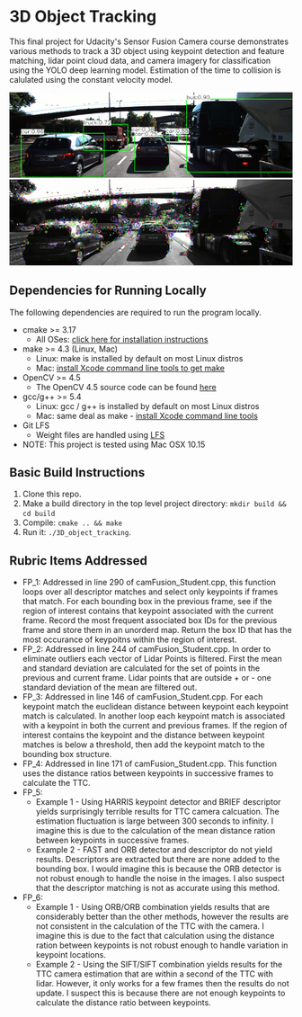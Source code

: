 # 3D Object Tracking

This final project for Udacity's Sensor Fusion Camera course demonstrates various methods to track a 3D object using keypoint detection and feature matching, lidar point cloud data, and camera imagery for classification using the YOLO deep learning model. Estimation of the time to collision is calulated using the constant velocity model.

<img src="images/Yolo_traffic.gif" width="800"/>
<img src="images/Kypt_traffic.gif" width="800">

## Dependencies for Running Locally
The following dependencies are required to run the program locally.
* cmake >= 3.17
  * All OSes: [click here for installation instructions](https://cmake.org/install/)
* make >= 4.3 (Linux, Mac)
  * Linux: make is installed by default on most Linux distros
  * Mac: [install Xcode command line tools to get make](https://developer.apple.com/xcode/features/)
* OpenCV >= 4.5
  * The OpenCV 4.5 source code can be found [here](https://github.com/opencv/opencv/tree/4.1.0)
* gcc/g++ >= 5.4
  * Linux: gcc / g++ is installed by default on most Linux distros
  * Mac: same deal as make - [install Xcode command line tools](https://developer.apple.com/xcode/features/)
* Git LFS
  * Weight files are handled using [LFS](https://git-lfs.github.com/)
* NOTE: This project is tested using Mac OSX 10.15

## Basic Build Instructions

1. Clone this repo.
2. Make a build directory in the top level project directory: `mkdir build && cd build`
3. Compile: `cmake .. && make`
4. Run it: `./3D_object_tracking`.

## Rubric Items Addressed
* FP_1: Addressed in line 290 of camFusion_Student.cpp, this function loops over all descriptor matches and select only keypoints if frames that match. For each bounding box in the previous frame, see if the region of interest contains that keypoint associated with the current frame. Record the most frequent associated box IDs for the previous frame and store them in an unorderd map. Return the box ID that has the most occurance of keypoitns within the region of interest.
* FP_2: Addressed in line 244 of camFusion_Student.cpp. In order to eliminate outliers each vector of Lidar Points is filtered. First the mean and standard deviation are calculated for the set of points in the previous and current frame. Lidar points that are outside + or - one standard deviation of the mean are filtered out.
* FP_3: Addressed in line 146 of camFusion_Student.cpp. For each keypoint match the euclidean distance between keypoint each keypoint match is calculated. In another loop each keypoint match is associated with a keypoint in both the current and previous frames. If the region of interest contains the keypoint and the distance between keypoint matches is below a threshold, then add the keypoint match to the bounding box structure.
* FP_4: Addressed in line 171 of camFusion_Student.cpp. This function uses the distance ratios between keypoints in successive  frames to calculate the TTC. 
* FP_5: 
  * Example 1 - Using HARRIS keypoint detector and BRIEF descriptor yields surprisingly terrible results for TTC camera calcuation. The estimation fluctuation is large between 300 seconds to infinity. I imagine this is due to the calculation of the mean distance ration between keypoints in successive frames. 
  * Example 2 - FAST and ORB detector and descriptor do not yield results. Descriptors are extracted but there are none added to the bounding box. I would imagine this is because the ORB detector is not robust enough to handle the noise in the images. I also suspect that the descriptor matching is not as accurate using this method. 
* FP_6:
  * Example 1 - Using ORB/ORB combination yields results that are considerably better than the other methods, however the results are not consistent in the calculation of the TTC with the camera. I imagine this is due to the fact that calculation using the distance ration between keypoints is not robust enough to handle variation in keypoint locations. 
  * Example 2 - Using the SIFT/SIFT combination yields results for the TTC camera estimation that are within a second of the TTC with lidar. However, it only works for a few frames then the results do not update. I suspect this is because there are not enough keypoints to calculate the distance ratio between keypoints.
